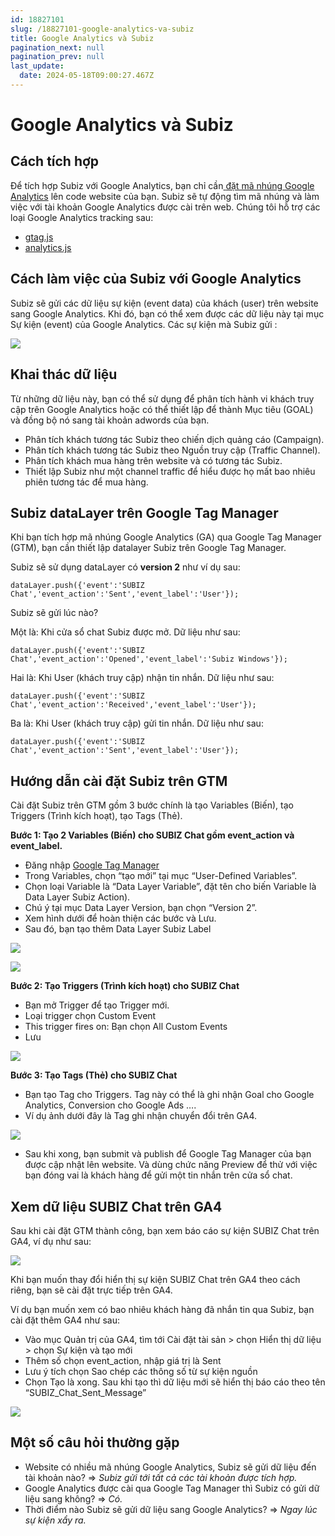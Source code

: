 ```yaml
---
id: 18827101
slug: /18827101-google-analytics-va-subiz
title: Google Analytics và Subiz
pagination_next: null
pagination_prev: null
last_update:
  date: 2024-05-18T09:00:27.467Z
---
```


# Google Analytics và Subiz



## Cách tích hợp


Để tích hợp Subiz với Google Analytics, bạn chỉ cần[ ](https://developers.google.com/analytics/devguides/collection/)[đặt mã nhúng Google Analytics](https://developers.google.com/analytics/devguides/collection/) lên code website của bạn. Subiz sẽ tự động tìm mã nhúng và làm việc với tài khoản Google Analytics được cài trên web. Chúng tôi hỗ trợ các loại Google Analytics tracking sau:

- [gtag.js](https://developers.google.com/analytics/devguides/collection/gtagjs/)
- [analytics.js](https://developers.google.com/analytics/devguides/collection/analyticsjs/)
## Cách làm việc của Subiz với Google Analytics


Subiz sẽ gửi các dữ liệu sự kiện (event data) của khách (user) trên website sang Google Analytics. Khi đó, bạn có thể xem được các dữ liệu này tại mục Sự kiện (event) của Google Analytics. Các sự kiện mà Subiz gửi : 


![](https://vcdn.subiz-cdn.com/file/88f97d64a83e9b1491e82a9109719bd5def0ca1323b3cd88bcedaf2e46c3fbbc_acpxkgumifuoofoosble)

## Khai thác dữ liệu


Từ những dữ liệu này, bạn có thể sử dụng để phân tích hành vi khách truy cập trên Google Analytics hoặc có thể thiết lập để thành Mục tiêu (GOAL) và đồng bộ nó sang tài khoản adwords của bạn.

- Phân tích khách tương tác Subiz theo chiến dịch quảng cáo (Campaign).
- Phân tích khách tương tác Subiz theo Nguồn truy cập (Traffic Channel).
- Phân tích khách mua hàng trên website và có tương tác Subiz.
- Thiết lập Subiz như một channel traffic để hiểu được họ mất bao nhiêu phiên tương tác để mua hàng.


## Subiz dataLayer trên Google Tag Manager


Khi bạn tích hợp mã nhúng Google Analytics (GA) qua Google Tag Manager (GTM), bạn cần thiết lập datalayer Subiz trên Google Tag Manager.



Subiz sẽ sử dụng dataLayer có **version 2** như ví dụ sau:


```
dataLayer.push({'event':'SUBIZ Chat','event_action':'Sent','event_label':'User'});

```




Subiz sẽ gửi lúc nào?

Một là: Khi cửa sổ chat Subiz được mở. Dữ liệu như sau:


```
dataLayer.push({'event':'SUBIZ Chat','event_action':'Opened','event_label':'Subiz Windows'});

```






Hai là: Khi User (khách truy cập) nhận tin nhắn. Dữ liệu như sau: 


```
dataLayer.push({'event':'SUBIZ Chat','event_action':'Received','event_label':'User'});

```






Ba là: Khi User (khách truy cập) gửi tin nhắn. Dữ liệu như sau:


```
dataLayer.push({'event':'SUBIZ Chat','event_action':'Sent','event_label':'User'});

```



## Hướng dẫn cài đặt Subiz trên GTM


Cài đặt Subiz trên GTM gồm 3 bước chính là tạo Variables (Biến), tạo Triggers (Trình kích hoạt), tạo Tags (Thẻ).



**Bước 1: Tạo 2 Variables (Biến) cho SUBIZ Chat gồm event\_action và event\_label.**

- Đăng nhập [Google Tag Manager](https://tagmanager.google.com/)
- Trong Variables, chọn “tạo mới” tại mục “User-Defined Variables”.
- Chọn loại Variable là “Data Layer Variable”, đặt tên cho biến Variable là Data Layer Subiz Action).
- Chú ý tại mục Data Layer Version, bạn chọn “Version 2”.
- Xem hình dưới để hoàn thiện các bước và Lưu.
- Sau đó, bạn tạo thêm Data Layer Subiz Label


![](https://vcdn.subiz-cdn.com/file/b9bbb9f2bb87f853ccb1171b224c091f96ebb3a3690bbea5cafcfa833e9b23e8_acpxkgumifuoofoosble)



![](https://vcdn.subiz-cdn.com/file/db892b724de838e7e996a0c9880419de282e71bd7d991a8c2212924126052e3d_acpxkgumifuoofoosble)






**Bước 2: Tạo Triggers (Trình kích hoạt) cho SUBIZ Chat**



- Bạn mở Trigger để tạo Trigger mới.
- Loại trigger chọn Custom Event
- This trigger fires on: Bạn chọn All Custom Events
- Lưu


![](https://vcdn.subiz-cdn.com/file/30c1207655b71d01e87d656099bb444ff70b2b4ffb21c794157087bf9190f588_acpxkgumifuoofoosble)




**Bước 3: Tạo Tags (Thẻ) cho SUBIZ Chat**



- Bạn tạo Tag cho Triggers. Tag này có thể là ghi nhận Goal cho Google Analytics, Conversion cho Google Ads ….
- Ví dụ ảnh dưới đây là Tag ghi nhận chuyển đổi trên GA4.


![](https://vcdn.subiz-cdn.com/file/6ad36d6a7cc0014d955197fc151b69b5bd52e1c5be98d078b09d0df92497f1a7_acpxkgumifuoofoosble)


- Sau khi xong, bạn submit và publish để Google Tag Manager của bạn được cập nhật lên website. Và dùng chức năng Preview để thử với việc bạn đóng vai là khách hàng để gửi một tin nhắn trên cửa sổ chat.


## Xem dữ liệu SUBIZ Chat trên GA4


Sau khi cài đặt GTM thành công, bạn xem báo cáo sự kiện SUBIZ Chat trên GA4, ví dụ như sau:




![](https://vcdn.subiz-cdn.com/file/9a6405e450c7dcd555560338eeb575211944223917780bdf78646c2fee72bb09_acpxkgumifuoofoosble)




Khi bạn muốn thay đổi hiển thị sự kiện SUBIZ Chat trên GA4 theo cách riêng, bạn sẽ cài đặt trực tiếp trên GA4. 

Ví dụ bạn muốn xem có bao nhiêu khách hàng đã nhắn tin qua Subiz, bạn cài đặt thêm GA4 như sau:

- Vào mục Quản trị của GA4, tìm tới Cài đặt tài sản > chọn Hiển thị dữ liệu > chọn Sự kiện và tạo mới
- Thêm số chọn event\_action, nhập giá trị là Sent
- Lưu ý tích chọn Sao chép các thông số từ sự kiện nguồn
- Chọn Tạo là xong. Sau khi tạo thì dữ liệu mới sẽ hiển thị báo cáo theo tên “SUBIZ\_Chat\_Sent\_Message”




![](https://vcdn.subiz-cdn.com/file/3ac730bee82db58b768ede5ae00e26a50af2c436d0d0af4ab6671f9bf1cc38cc_acpxkgumifuoofoosble)



## Một số câu hỏi thường gặp


- Website có nhiều mã nhúng Google Analytics, Subiz sẽ gửi dữ liệu đến tài khoản nào? => *Subiz gửi tới tất cả các tài khoản được tích hợp.*
- Google Analytics được cài qua Google Tag Manager thì Subiz có gửi dữ liệu sang không? => *Có.*
- Thời điểm nào Subiz sẽ gửi dữ liệu sang Google Analytics? => *Ngay lúc sự kiện xẩy ra.*